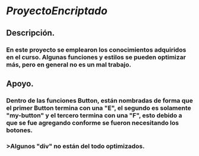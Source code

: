 # ***ProyectoEncriptado***

## **Descripción.**
###    En este proyecto se emplearon los conocimientos adquiridos en el curso. Algunas funciones y estilos se pueden optimizar más, pero en general no es un mal trabajo.

## **Apoyo.**
###    Dentro de las funciones Button, están nombradas de forma que el primer Button termina con una "E", el segundo es solamente "my-button" y el tercero termina con una "F", esto debido a que se fue agregando conforme se fueron necesitando los botones.

###    >Algunos "div" no están del todo optimizados.
